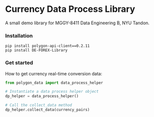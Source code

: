 # Currency Data Process Library
A small demo library for MGGY-8411 Data Engineering B, NYU Tandon.

### Installation
```
pip install polygon-api-client==0.2.11
pip install DE-FOREX-Library
```

### Get started
How to get currency real-time conversion data:

```Python
from polygon_data import data_process_helper

# Instantiate a data process helper object
dp_helper = data_process_helper()

# Call the collect_data method
dp_helper.collect_data(currency_pairs)